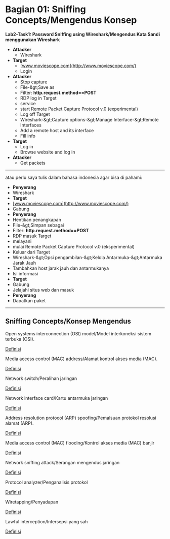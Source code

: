 # Bagian 01: Sniffing Concepts/Mengendus Konsep

**Lab2-Task1: Password Sniffing using Wireshark/Mengendus Kata Sandi menggunakan Wireshark**


- **Attacker**
  - Wireshark
- **Target**
  - [www.moviescope.com](http://www.moviescope.com/)
  - Login
- **Attacker**
  - Stop capture
  - File-\&gt;Save as
  - Filter: **http.request.method==POST**
  - RDP log in Target
  - service
  - start Remote Packet Capture Protocol v.0 (experimental)
  - Log off Target
  - Wireshark-\&gt;Capture options-\&gt;Manage Interface-\&gt;Remote Interfaces
  - Add a remote host and its interface
  - Fill info
- **Target**
  - Log in
  - Browse website and log in
- **Attacker**
  - Get packets
---------------------------------------------------------------
atau perlu saya tulis dalam bahasa indonesia agar bisa di pahami:

- **Penyerang**
 - Wireshark
- **Target**
 - [www.moviescope.com](http://www.moviescope.com/)
 - Gabung
- **Penyerang**
 - Hentikan penangkapan
 - File-\&gt;Simpan sebagai
 - Filter: **http.request.method==POST**
 - RDP masuk Target
 - melayani
 - mulai Remote Packet Capture Protocol v.0 (eksperimental)
 - Keluar dari Target
 - Wireshark-\&gt;Opsi pengambilan-\&gt;Kelola Antarmuka-\&gt;Antarmuka Jarak Jauh
 - Tambahkan host jarak jauh dan antarmukanya
 - Isi informasi
- **Target**
 - Gabung
 - Jelajahi situs web dan masuk
- **Penyerang**
 - Dapatkan paket
--------------------------------------------------- -------------

## Sniffing Concepts/Konsep Mengendus
Open systems interconnection (OSI) model/Model interkoneksi sistem terbuka (OSI).

[Definisi](../definitions/definitions_O.md#open-systems-interconnection-model)

Media access control (MAC) address/Alamat kontrol akses media (MAC).

[Definisi](../definitions/definitions_M.md#media-access-control-address)

Network switch/Peralihan jaringan

[Definisi](../definitions/definitions_S.md#switch)

Network interface card/Kartu antarmuka jaringan

[Definisi](../definitions/definitions_N.md#network-interface-card)

Address resolution protocol (ARP) spoofing/Pemalsuan protokol resolusi alamat (ARP).

[Definisi](../definitions/definitions_A.md#address-resolusi-protokol-spoofing)

Media access control (MAC) flooding/Kontrol akses media (MAC) banjir

[Definisi](../definitions/definitions_M.md#media-access-control-address-flooding)

Network sniffing attack/Serangan mengendus jaringan

[Definisi](../definitions/definitions_N.md#network-sniffing-action)

Protocol analyzer/Penganalisis protokol

[Definisi](../definitions/definitions_P.md#protocol-analyzer)

Wiretapping/Penyadapan

[Definisi](../definitions/definitions_W.md#penyadapan)

Lawful interception/Intersepsi yang sah

[Definisi](../definitions/definitions_L.md#lawful-interception)

